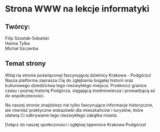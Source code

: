 # Strona WWW na lekcje informatyki
## Twórcy:
Filip Szostak-Sobalski\
Hanna Tylka\
Michał Szczerba
## Temat strony
Witaj na stronie poświęconej fascynującej dzielnicy Krakowa - Podgórzu! Nasza platforma zaprasza Cię do zgłębiania bogatej historii oraz kulturowego dziedzictwa tego niezwykłego miejsca. Przekrocz granice czasu i poznaj historię Podgórza, sięgającą średniowiecza i prowadzącą aż do współczesności.

Na naszej stronie znajdziesz nie tylko fascynujące informacje historyczne, ale również praktyczne wskazówki dla mieszkańców i turystów, które ułatwią Ci odkrywanie tego niezwykłego zakątka miasta.

Dołącz do naszej społeczności i zgłębiaj tajemnice Krakowa Podgórza!
